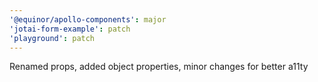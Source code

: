 ```yaml
---
'@equinor/apollo-components': major
'jotai-form-example': patch
'playground': patch
---
```


Renamed props, added object properties, minor changes for better a11ty
